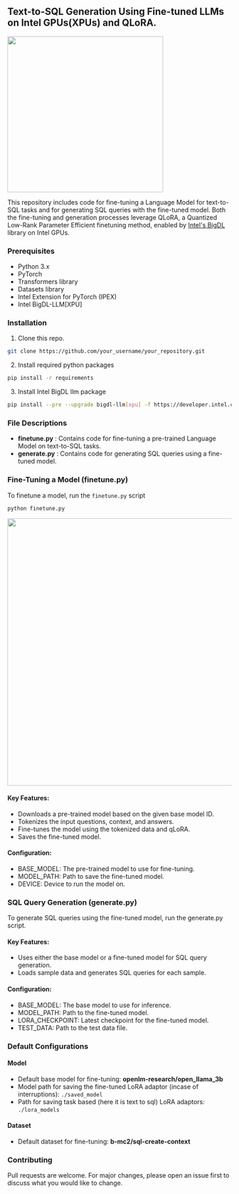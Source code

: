## Text-to-SQL Generation Using Fine-tuned LLMs on Intel GPUs(XPUs) and QLoRA.

<img src="https://github.com/rahulunair/sql_llm/assets/786476/8353bb33-bda7-47fe-bbc2-0214ce1e2395" width="350">

This repository includes code for fine-tuning a Language Model for text-to-SQL tasks and for generating SQL queries with the fine-tuned model. Both the fine-tuning and generation processes leverage QLoRA, a Quantized Low-Rank Parameter Efficient finetuning method, enabled by [Intel's BigDL](https://github.com/intel-analytics/BigDL/tree/main/python/llm/example/GPU/QLoRA-FineTuning) library on Intel GPUs.


### Prerequisites

- Python 3.x
- PyTorch
- Transformers library
- Datasets library
- Intel Extension for PyTorch (IPEX)
- Intel BigDL-LLM[XPU]

### Installation

1. Clone this repo.

```bash
git clone https://github.com/your_username/your_repository.git
```

2. Install required python packages

```bash
pip install -r requirements
```

3. Install Intel BigDL llm package

```bash
pip install --pre --upgrade bigdl-llm[xpu] -f https://developer.intel.com/ipex-whl-stable-xpu
```

### File Descriptions

- **finetune.py** : Contains code for fine-tuning a pre-trained Language Model on text-to-SQL tasks.
- **generate.py** : Contains code for generating SQL queries using a fine-tuned model.

### Fine-Tuning a Model (finetune.py)

To finetune a model, run the `finetune.py` script

```bash
python finetune.py
```
<img src="https://github.com/rahulunair/sql_llm/assets/786476/225935e6-b36a-4633-8bb6-b2ab8c32ef6a" width="600">

#### Key Features:

- Downloads a pre-trained model based on the given base model ID.
- Tokenizes the input questions, context, and answers.
- Fine-tunes the model using the tokenized data and qLoRA.
- Saves the fine-tuned model.

#### Configuration:

- BASE_MODEL: The pre-trained model to use for fine-tuning.
- MODEL_PATH: Path to save the fine-tuned model.
- DEVICE: Device to run the model on.

### SQL Query Generation (generate.py)

To generate SQL queries using the fine-tuned model, run the generate.py script.

#### Key Features:

- Uses either the base model or a fine-tuned model for SQL query generation.
- Loads sample data and generates SQL queries for each sample.

#### Configuration:

- BASE_MODEL: The base model to use for inference.
- MODEL_PATH: Path to the fine-tuned model.
- LORA_CHECKPOINT: Latest checkpoint for the fine-tuned model.
- TEST_DATA: Path to the test data file.

### Default Configurations

#### Model

- Default base model for fine-tuning: **openlm-research/open_llama_3b**
- Model path for saving the fine-tuned LoRA adaptor (incase of interruptions): `./saved_model`
- Path for saving task based (here it is text to sql) LoRA adaptors: `./lora_models`

#### Dataset

- Default dataset for fine-tuning: **b-mc2/sql-create-context**


### Contributing

Pull requests are welcome. For major changes, please open an issue first to discuss what you would like to change.



